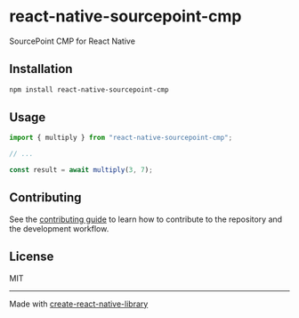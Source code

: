 # react-native-sourcepoint-cmp
SourcePoint CMP for React Native
## Installation

```sh
npm install react-native-sourcepoint-cmp
```

## Usage

```js
import { multiply } from "react-native-sourcepoint-cmp";

// ...

const result = await multiply(3, 7);
```

## Contributing

See the [contributing guide](CONTRIBUTING.md) to learn how to contribute to the repository and the development workflow.

## License

MIT

---

Made with [create-react-native-library](https://github.com/callstack/react-native-builder-bob)
